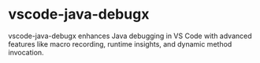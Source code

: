 # vscode-java-debugx
vscode-java-debugx enhances Java debugging in VS Code with advanced features like macro recording, runtime insights, and dynamic method invocation.
